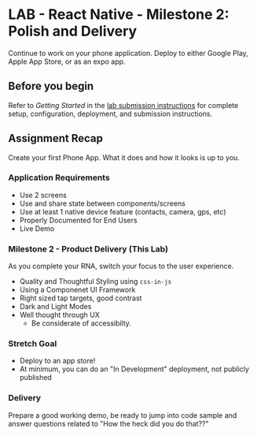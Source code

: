 # LAB - React Native - Milestone 2: Polish and Delivery

Continue to work on your phone application. Deploy to either Google Play, Apple App Store, or as an expo app.

## Before you begin
Refer to *Getting Started*  in the [lab submission instructions](../../../reference/submission-instructions/labs/README.md) for complete setup, configuration, deployment, and submission instructions.

## Assignment Recap
Create your first Phone App. What it does and how it looks is up to you. 

### Application Requirements
* Use 2 screens
* Use and share state between components/screens
* Use at least 1 native device feature (contacts, camera, gps, etc)
* Properly Documented for End Users
* Live Demo

### Milestone 2 - Product Delivery (This Lab)
As you complete your RNA, switch your focus to the user experience.

* Quality and Thoughtful Styling using `css-in-js`
* Using a Componenet UI Framework
* Right sized tap targets, good contrast
* Dark and Light Modes
* Well thought through UX
  * Be considerate of accessibilty.


### Stretch Goal

* Deploy to an app store!
* At minimum, you can do an "In Development" deployment, not publicly published


###  Delivery

Prepare a good working demo, be ready to jump into code sample and answer questions related to "How the heck did you do that??"
